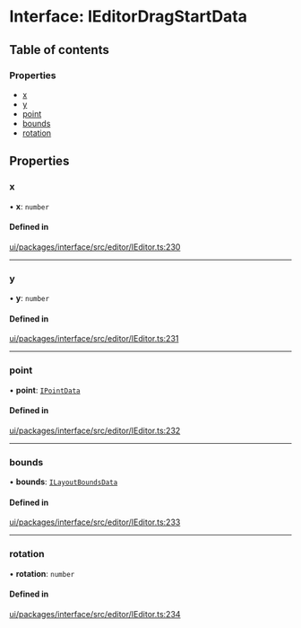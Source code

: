 # Interface: IEditorDragStartData

## Table of contents

### Properties

- [x](IEditorDragStartData.md#x)
- [y](IEditorDragStartData.md#y)
- [point](IEditorDragStartData.md#point)
- [bounds](IEditorDragStartData.md#bounds)
- [rotation](IEditorDragStartData.md#rotation)

## Properties

### x

• **x**: `number`

#### Defined in

[ui/packages/interface/src/editor/IEditor.ts:230](https://github.com/leaferjs/leafer-ui/blob/5313537/packages/interface/src/editor/IEditor.ts#L230)

___

### y

• **y**: `number`

#### Defined in

[ui/packages/interface/src/editor/IEditor.ts:231](https://github.com/leaferjs/leafer-ui/blob/5313537/packages/interface/src/editor/IEditor.ts#L231)

___

### point

• **point**: [`IPointData`](IPointData.md)

#### Defined in

[ui/packages/interface/src/editor/IEditor.ts:232](https://github.com/leaferjs/leafer-ui/blob/5313537/packages/interface/src/editor/IEditor.ts#L232)

___

### bounds

• **bounds**: [`ILayoutBoundsData`](ILayoutBoundsData.md)

#### Defined in

[ui/packages/interface/src/editor/IEditor.ts:233](https://github.com/leaferjs/leafer-ui/blob/5313537/packages/interface/src/editor/IEditor.ts#L233)

___

### rotation

• **rotation**: `number`

#### Defined in

[ui/packages/interface/src/editor/IEditor.ts:234](https://github.com/leaferjs/leafer-ui/blob/5313537/packages/interface/src/editor/IEditor.ts#L234)
